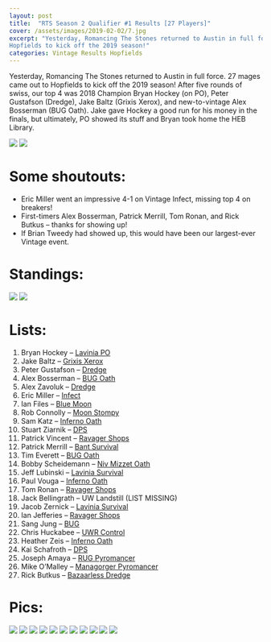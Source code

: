 ```yaml
---
layout: post
title:  "RTS Season 2 Qualifier #1 Results [27 Players]"
cover: /assets/images/2019-02-02/7.jpg
excerpt: "Yesterday, Romancing The Stones returned to Austin in full force. 27 mages came out to
Hopfields to kick off the 2019 season!"
categories: Vintage Results Hopfields
---
```


Yesterday, Romancing The Stones returned to Austin in full force. 27 mages came out to Hopfields to
kick off the 2019 season! After five rounds of swiss, our top 4 was 2018 Champion Bryan Hockey (on
PO), Peter Gustafson (Dredge), Jake Baltz (Grixis Xerox), and new-to-vintage Alex Bosserman (BUG
Oath). Jake gave Hockey a good run for his money in the finals, but ultimately, PO showed its stuff
and Bryan took home the HEB Library.

![](/assets/images/2019-02-02/1.jpg)
![](/assets/images/2019-02-02/2.jpg)

# Some shoutouts:

* Eric Miller went an impressive 4-1 on Vintage Infect, missing top 4 on breakers!
* First-timers Alex Bosserman, Patrick Merrill, Tom Ronan, and Rick Butkus – thanks for showing
up!
* If Brian Tweedy had showed up, this would have been our largest-ever Vintage event.

# Standings:

![](/assets/images/2019-02-02/standings1.png)
![](/assets/images/2019-02-02/standings2.png)

# Lists:

1. Bryan Hockey – [Lavinia PO](/assets/images/2019-02-02/deck-1.jpg)
2. Jake Baltz – [Grixis Xerox](/assets/images/2019-02-02/deck-2.jpg)
3. Peter Gustafson – [Dredge](/assets/images/2019-02-02/deck-3.jpg)
4. Alex Bosserman – [BUG Oath](/assets/images/2019-02-02/deck-4.jpg)
5. Alex Zavoluk – [Dredge](/assets/images/2019-02-02/deck-5.jpg)
6. Eric Miller – [Infect](/assets/images/2019-02-02/deck-6.jpg)
7. Ian Files – [Blue Moon](/assets/images/2019-02-02/deck-7.jpg)
8. Rob Connolly – [Moon Stompy](/assets/images/2019-02-02/deck-8.jpg)
9. Sam Katz – [Inferno Oath](/assets/images/2019-02-02/deck-9.jpg)
10. Stuart Ziarnik – [DPS](/assets/images/2019-02-02/deck-10.jpg)
11. Patrick Vincent – [Ravager Shops](/assets/images/2019-02-02/deck-11.jpg)
12. Patrick Merrill – [Bant Survival](/assets/images/2019-02-02/deck-12.jpg)
13. Tim Everett – [BUG Oath](/assets/images/2019-02-02/deck-13.jpg)
14. Bobby Scheidemann – [Niv Mizzet Oath](/assets/images/2019-02-02/deck-14.jpg)
15. Jeff Lubinski – [Lavinia Survival](/assets/images/2019-02-02/deck-15.jpg)
16. Paul Vouga – [Inferno Oath](/assets/images/2019-02-02/deck-16.jpg)
17. Tom Ronan – [Ravager Shops](/assets/images/2019-02-02/deck-17.jpg)
18. Jack Bellingrath – UW Landstill (LIST MISSING)
19. Jacob Zernick – [Lavinia Survival](/assets/images/2019-02-02/deck-19.jpg)
20. Ian Jefferies – [Ravager Shops](/assets/images/2019-02-02/deck-20.jpg)
21. Sang Jung – [BUG](/assets/images/2019-02-02/deck-21.jpg)
22. Chris Huckabee – [UWR Control](/assets/images/2019-02-02/deck-22.jpg)
23. Heather Zeis – [Inferno Oath](/assets/images/2019-02-02/deck-23.jpg)
24. Kai Schafroth – [DPS](/assets/images/2019-02-02/deck-24.jpg)
25. Joseph Amaya – [RUG Pyromancer](/assets/images/2019-02-02/deck-25.jpg)
26. Mike O’Malley – [Managorger Pyromancer](/assets/images/2019-02-02/deck-26.jpg)
27. Rick Butkus – [Bazaarless Dredge](/assets/images/2019-02-02/deck-27.jpg)

# Pics:

![](/assets/images/2019-02-02/3.jpg)
![](/assets/images/2019-02-02/4.jpg)
![](/assets/images/2019-02-02/5.jpg)
![](/assets/images/2019-02-02/6.jpg)
![](/assets/images/2019-02-02/7.jpg)
![](/assets/images/2019-02-02/8.jpg)
![](/assets/images/2019-02-02/9.jpg)
![](/assets/images/2019-02-02/10.jpg)
![](/assets/images/2019-02-02/11.jpg)
![](/assets/images/2019-02-02/12.jpg)
![](/assets/images/2019-02-02/13.jpg)
